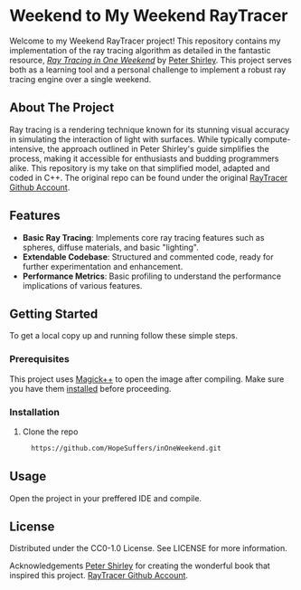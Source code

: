 # Weekend to My Weekend RayTracer

Welcome to my Weekend RayTracer project! This repository contains my implementation of the ray tracing algorithm as detailed in the fantastic resource, [_Ray Tracing in One Weekend_](https://raytracing.github.io/books/RayTracingInOneWeekend.html) by [Peter Shirley](https://github.com/petershirley). This project serves both as a learning tool and a personal challenge to implement a robust ray tracing engine over a single weekend.

## About The Project

Ray tracing is a rendering technique known for its stunning visual accuracy in simulating the interaction of light with surfaces. While typically compute-intensive, the approach outlined in Peter Shirley's guide simplifies the process, making it accessible for enthusiasts and budding programmers alike. This repository is my take on that simplified model, adapted and coded in C++.
The original repo can be found under the original [RayTracer Github Account](https://github.com/RayTracing/raytracing.github.io/).

## Features

- **Basic Ray Tracing**: Implements core ray tracing features such as spheres, diffuse materials, and basic "lighting".
- **Extendable Codebase**: Structured and commented code, ready for further experimentation and enhancement.
- **Performance Metrics**: Basic profiling to understand the performance implications of various features.

## Getting Started

To get a local copy up and running follow these simple steps.

### Prerequisites

This project uses [Magick++](https://imagemagick.org/script/magick++.php) to open the image after compiling. Make sure you have them [installed](https://github.com/ImageMagick/ImageMagick/tree/main) before proceeding.

### Installation

1. Clone the repo
   ```sh
     https://github.com/HopeSuffers/inOneWeekend.git

## Usage
Open the project in your preffered IDE and compile.

## License
Distributed under the CC0-1.0 License. See LICENSE for more information.

Acknowledgements
[Peter Shirley](https://github.com/petershirley) for creating the wonderful book that inspired this project.
[RayTracer Github Account](https://github.com/RayTracing/raytracing.github.io/).
